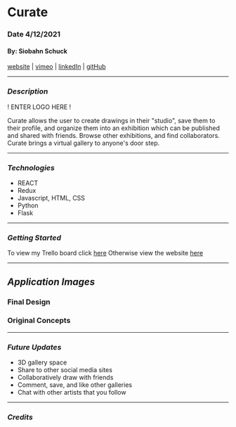 # Curate

### Date 4/12/2021

#### By: Siobahn Schuck

[website](https://www.siobahnschuck.com) |
[vimeo](https://www.vimeo.com/siobahnschuck)
| [linkedIn](https://www.linkedin.com/in/siobahnschuck/) |
[gitHub](https://github.com/siobahnschuck)

---

### **_Description_**

! ENTER LOGO HERE !

Curate allows the user to create drawings in their "studio", save them to their profile, and organize them into an exhibition which can be published and shared with friends. Browse other exhibitions, and find collaborators. Curate brings a virtual gallery to anyone's door step. 

---

### **_Technologies_**

- REACT 
- Redux
- Javascript, HTML, CSS
- Python
- Flask

---
### **_Getting Started_**

To view my Trello board click [here](https://trello.com/b/MXSFGhnY/capstone-cavemind-curate)
Otherwise view the website [here]()


---

## **_Application Images_**

### Final Design


### Original Concepts


---

### **_Future Updates_**

- 3D gallery space
- Share to other social media sites
- Collaboratively draw with friends
- Comment, save, and like other galleries 
- Chat with other artists that you follow 

---

### **_Credits_**

